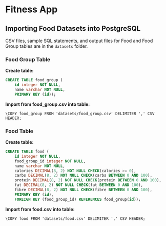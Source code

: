 # Fitness App
## Importing Food Datasets into PostgreSQL
CSV files, sample SQL statements, and output files for Food and Food Group tables are in the `datasets` folder.

### Food Group Table
**Create table:**
```sql
CREATE TABLE food_group (
    id integer NOT NULL,
    name varchar NOT NULL,
    PRIMARY KEY (id));
```

**Import from food_group.csv into table:**
```postgresql
\COPY food_group FROM 'datasets/food_group.csv' DELIMITER ',' CSV HEADER;
```

### Food Table
**Create table:**
```sql
CREATE TABLE food (
    id integer NOT NULL,
    food_group_id integer NOT NULL,
    name varchar NOT NULL,
    calories DECIMAL(8, 2) NOT NULL CHECK(calories >= 0),
    carbs DECIMAL(8, 2) NOT NULL CHECK(carbs BETWEEN 0 AND 100),
    protein DECIMAL(8, 2) NOT NULL CHECK(protein BETWEEN 0 AND 100),
    fat DECIMAL(8, 2) NOT NULL CHECK(fat BETWEEN 0 AND 100),
    fibre DECIMAL(8, 2) NOT NULL CHECK(fibre BETWEEN 0 AND 100),
    PRIMARY KEY (id),
    FOREIGN KEY (food_group_id) REFERENCES food_group(id));
```

**Import from food.csv into table:**
```postgresql
\COPY food FROM 'datasets/food.csv' DELIMITER ',' CSV HEADER;
```
